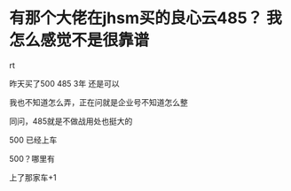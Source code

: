 # 有那个大佬在jhsm买的良心云485？ 我怎么感觉不是很靠谱


rt

昨天买了500 485 3年 还是可以

我也不知道怎么弄，正在问就是企业号不知道怎么整

同问，485就是不做战用处也挺大的

500 已经上车 <img src="static/image/smiley/default/lol.gif" smilieid="12" border="0" alt="" />

500？哪里有

上了那家车+1<img id="aimg_C32Qg" onclick="zoom(this, this.src, 0, 0, 0)" class="zoom" src="https://cdn.jsdelivr.net/gh/hishis/forum-master/public/images/patch.gif" onmouseover="img_onmouseoverfunc(this)" onload="thumbImg(this)" border="0" alt="" />
